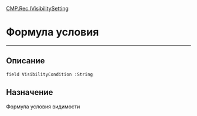 ﻿---
Link: CMP.Rec.IVisibilitySetting.@VisibilityCondition
---

<!---  Навигация
[Имя проекта](#) :
-->
[CMP.Rec.IVisibilitySetting](Default)

# Формула условия
---

## Описание

    field VisibilityCondition :String

<!--
## Аргументы{#Args}

### Аргумент1

Описание аргумента 1
-->

## Назначение

Формула условия видимости

<!--
## Пример

    MP.Rec.IVisibilitySetting.VisibilityCondition...
-->

